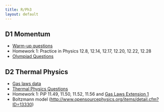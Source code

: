 ```yaml
---
title: R/Ph3
layout: default
---
```

## D1 Momentum
* [Warm-up questions](https://westminsterschool-my.sharepoint.com/personal/peter_sharp_westminster_org_uk/_layouts/15/guestaccess.aspx?guestaccesstoken=MTnlvwM8HjbKPfyElTzJRyZUU40ZuxTTbryd%2fqHP7L0%3d&docid=0e8696d714a3141589c4bda197148969c&rev=1)
* Homework 1: Practice in Physics 12.8, 12.14, 12.17, 12.20, 12.22, 12.28
* [Olympiad Questions](https://westminsterschool-my.sharepoint.com/personal/peter_sharp_westminster_org_uk/_layouts/15/guestaccess.aspx?guestaccesstoken=S3ZHoyr6tW8C53tGyR437kS807CdJR5b2l8ElPglR8Y%3d&docid=01d201d8e87284da79900619206c23327&rev=1)

## D2 Thermal Physics
* [Gas laws data](https://westminsterschool-my.sharepoint.com/personal/peter_sharp_westminster_org_uk/_layouts/15/guestaccess.aspx?guestaccesstoken=sCdVnmraoNCtAy3fG2G6WGdReo%2blx%2bxn0cQchapvoBQ%3d&docid=035f9dfb73dc8462eb60253abd458d39a&rev=1)
* [Thermal Physics Questions](thermal-physics)
* Homework 1: PiP 11.49, 11.50, 11.52, 11.56 and [Gas Laws Extension 1](https://westminsterschool-my.sharepoint.com/personal/peter_sharp_westminster_org_uk/_layouts/15/guestaccess.aspx?guestaccesstoken=zyKb4HKy6U051CwfT2L2PdJeojuxyoPLjItF6N7E6g0%3d&docid=0f78d887168df4f988c8a682443e20f2d&rev=1)
* Boltzmann model (http://www.opensourcephysics.org/items/detail.cfm?ID=13330)
